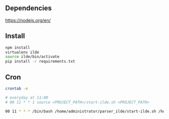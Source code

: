 ## Dependencies

https://nodejs.org/en/

## Install

```bash
npm install
virtualenv ilde
source ilde/bin/activate
pip install -r requirements.txt
```

## Cron

```bash
crontab -e
```

```bash
# everyday at 11:00
# 00 11 * * 1 source <PROJECT_PATH>/start-ilde.sh <PROJECT_PATH>

00 11 * * * /bin/bash /home/administrator/parser_ilde/start-ilde.sh /home/administrator/parser_ilde
```
